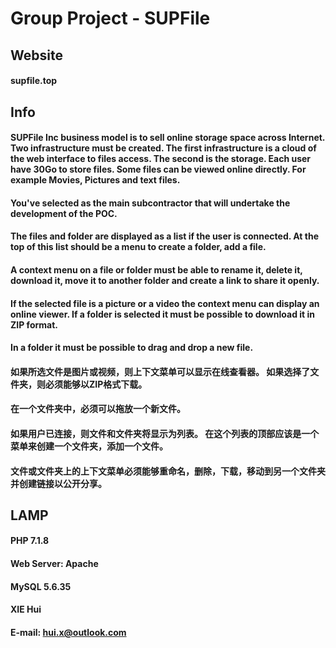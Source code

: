 # Group Project - SUPFile



## Website
#### supfile.top


## Info
#### SUPFile Inc business model is to sell online storage space across Internet. Two infrastructure must be created. The first infrastructure is a cloud of the web interface to files access. The second is the storage. Each user have 30Go to store files. Some files can be viewed online directly. For example Movies, Pictures and text files.
#### You've selected as the main subcontractor that will undertake the development of the POC.

#### The files and folder are displayed as a list if the user is connected. At the top of this list should be a menu to create a folder, add a file.
#### A context menu on a file or folder must be able to rename it, delete it, download it, move it to another folder and create a link to share it openly.
#### If the selected file is a picture or a video the context menu can display an online viewer. If a folder is selected it must be possible to download it in ZIP format.
#### In a folder it must be possible to drag and drop a new file.

#### 如果所选文件是图片或视频，则上下文菜单可以显示在线查看器。 如果选择了文件夹，则必须能够以ZIP格式下载。
#### 在一个文件夹中，必须可以拖放一个新文件。
#### 如果用户已连接，则文件和文件夹将显示为列表。 在这个列表的顶部应该是一个菜单来创建一个文件夹，添加一个文件。
#### 文件或文件夹上的上下文菜单必须能够重命名，删除，下载，移动到另一个文件夹并创建链接以公开分享。


## LAMP
#### PHP 7.1.8
#### Web Server: Apache
#### MySQL 5.6.35




#### XIE Hui
#### E-mail: hui.x@outlook.com